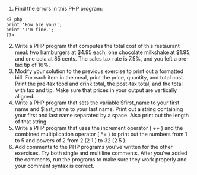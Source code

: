 1. Find the errors in this PHP program:
```
<? php
print 'How are you?';
print 'I'm fine.';
??>
```
2. Write a PHP program that computes the total cost of this restaurant meal: two
hamburgers at $4.95 each, one chocolate milkshake at $1.95, and one cola at 85
cents. The sales tax rate is 7.5%, and you left a pre-tax tip of 16%.
3. Modify your solution to the previous exercise to print out a formatted bill. For
each item in the meal, print the price, quantity, and total cost. Print the pre-tax
food and drink total, the post-tax total, and the total with tax and tip. Make sure
that prices in your output are vertically aligned.
4. Write a PHP program that sets the variable $first_name to your first name and
$last_name to your last name. Print out a string containing your first and last
name separated by a space. Also print out the length of that string.
5. Write a PHP program that uses the increment operator ( ++ ) and the combined
multiplication operator ( *= ) to print out the numbers from 1 to 5 and powers of
2 from 2 (2 1 ) to 32 (2 5 ).
6. Add comments to the PHP programs you’ve written for the other exercises. Try
both single and multiline comments. After you’ve added the comments, run the
programs to make sure they work properly and your comment syntax is correct.